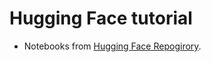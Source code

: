 # Hugging Face tutorial
- Notebooks from [Hugging Face Repogirory](https://github.com/huggingface/notebooks/tree/main/sagemaker/01_getting_started_pytorch).